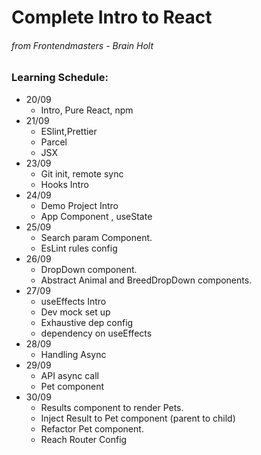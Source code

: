 # Complete Intro to React

###### from Frontendmasters - _Brain Holt_

### Learning Schedule:

- 20/09
  - Intro, Pure React, npm
- 21/09
  - ESlint,Prettier
  - Parcel
  - JSX
- 23/09
  - Git init, remote sync
  - Hooks Intro
- 24/09
  - Demo Project Intro
  - App Component , useState
- 25/09
  - Search param Component.
  - EsLint rules config
- 26/09
  - DropDown component.
  - Abstract Animal and BreedDropDown components.
- 27/09
  - useEffects Intro
  - Dev mock set up
  - Exhaustive dep config
  - dependency on useEffects
- 28/09
  - Handling Async
- 29/09
  - API async call
  - Pet component
- 30/09
  - Results component to render Pets.
  - Inject Result to Pet component (parent to child)
  - Refactor Pet component.
  - Reach Router Config
